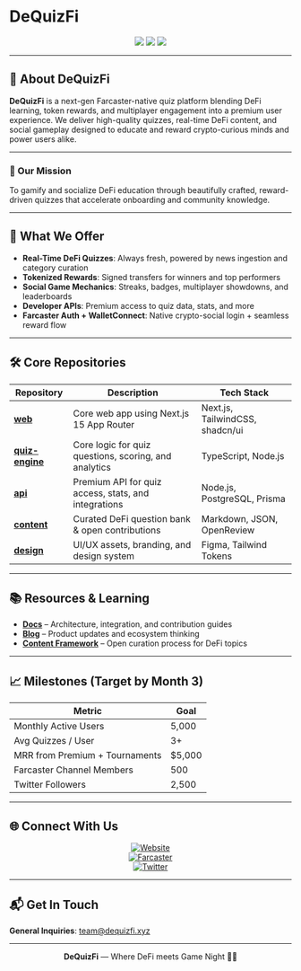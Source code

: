 # DeQuizFi

<div align="center">
  <img src="https://img.shields.io/badge/Farcaster-Native-purple?style=for-the-badge" />
  <img src="https://img.shields.io/badge/DeFi-Learning-blue?style=for-the-badge" />
  <img src="https://img.shields.io/badge/Quiz%20Platform-Tokenized-orange?style=for-the-badge" />
</div>

---

## 🧠 About DeQuizFi

**DeQuizFi** is a next-gen Farcaster-native quiz platform blending DeFi learning, token rewards, and multiplayer engagement into a premium user experience. We deliver high-quality quizzes, real-time DeFi content, and social gameplay designed to educate and reward crypto-curious minds and power users alike.

---

### 🎯 Our Mission

To gamify and socialize DeFi education through beautifully crafted, reward-driven quizzes that accelerate onboarding and community knowledge.

---

## 🚀 What We Offer

- **Real-Time DeFi Quizzes**: Always fresh, powered by news ingestion and category curation
- **Tokenized Rewards**: Signed transfers for winners and top performers
- **Social Game Mechanics**: Streaks, badges, multiplayer showdowns, and leaderboards
- **Developer APIs**: Premium access to quiz data, stats, and more
- **Farcaster Auth + WalletConnect**: Native crypto-social login + seamless reward flow

---

## 🛠️ Core Repositories

| Repository | Description | Tech Stack |
|------------|-------------|------------|
| **[web](https://github.com/DeQuizFi/web)** | Core web app using Next.js 15 App Router | Next.js, TailwindCSS, shadcn/ui |
| **[quiz-engine](https://github.com/DeQuizFi/quiz-engine)** | Core logic for quiz questions, scoring, and analytics | TypeScript, Node.js |
| **[api](https://github.com/DeQuizFi/api)** | Premium API for quiz access, stats, and integrations | Node.js, PostgreSQL, Prisma |
| **[content](https://github.com/DeQuizFi/content)** | Curated DeFi question bank & open contributions | Markdown, JSON, OpenReview |
| **[design](https://github.com/DeQuizFi/design)** | UI/UX assets, branding, and design system | Figma, Tailwind Tokens |

---

## 📚 Resources & Learning

- **[Docs](https://docs.dequizfi.xyz)** – Architecture, integration, and contribution guides  
- **[Blog](https://mirror.xyz/dequizfi.eth)** – Product updates and ecosystem thinking  
- **[Content Framework](https://github.com/DeQuizFi/content)** – Open curation process for DeFi topics

---

## 📈 Milestones (Target by Month 3)

| Metric | Goal |
|--------|------|
| Monthly Active Users | 5,000 |
| Avg Quizzes / User | 3+ |
| MRR from Premium + Tournaments | $5,000 |
| Farcaster Channel Members | 500 |
| Twitter Followers | 2,500 |

---

## 🌐 Connect With Us

<div align="center">

[![Website](https://img.shields.io/badge/Website-dequizfi.xyz-purple?style=for-the-badge)](https://dequizfi.xyz)  
[![Farcaster](https://img.shields.io/badge/Farcaster-@dequizfi-8e44ad?style=for-the-badge)](https://warpcast.com/dequizfi)  
[![Twitter](https://img.shields.io/badge/Twitter-@dequizfi-1DA1F2?style=for-the-badge&logo=twitter)](https://twitter.com/dequizfi)

</div>

---

## 📬 Get In Touch

**General Inquiries**: [team@dequizfi.xyz](mailto:team@dequizfi.xyz)

---

<div align="center">
  <strong>DeQuizFi</strong> — Where DeFi meets Game Night 🧠💸
</div>
